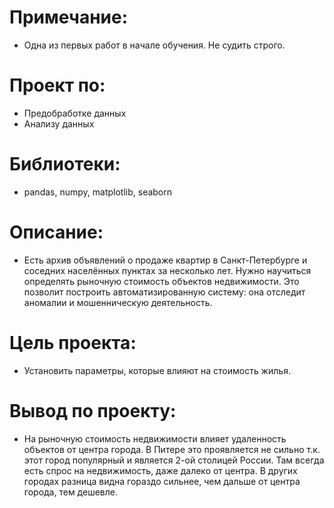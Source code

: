 # Примечание:

- Одна из первых работ в начале обучения. Не судить строго.

# Проект по:

- Предобработке данных
- Анализу данных

# Библиотеки:

- pandas, numpy, matplotlib, seaborn

# Описание:

- Есть архив объявлений о продаже квартир в Санкт-Петербурге и соседних населённых пунктах за несколько лет. Нужно научиться определять рыночную стоимость объектов недвижимости. Это позволит построить автоматизированную систему: она отследит аномалии и мошенническую деятельность.

# Цель проекта:

- Установить параметры, которые влияют на стоимость жилья.

# Вывод по проекту:

- На рыночную стоимость недвижимости влияет удаленность объектов от центра города. В Питере это проявляется не сильно т.к. этот город популярный и является 2-ой столицей России. Там всегда есть спрос на недвижимость, даже далеко от центра. В других городах разница видна гораздо сильнее, чем дальше от центра города, тем дешевле.